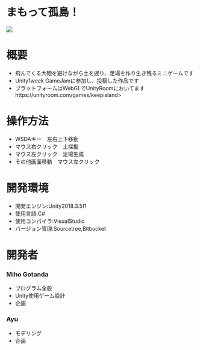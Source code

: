 # まもって孤島！  
![](https://user-images.githubusercontent.com/57520772/68491141-9e6fe900-028d-11ea-838c-b1159cb7a797.jpg)  
# 概要  
- 飛んでくる大砲を避けながら土を掘り、足場を作り生き残るミニゲームです  
- Unity1week GameJamに参加し、投稿した作品です  
- プラットフォームはWebGLでUnityRoomにおいてますhttps://unityroom.com/games/keepisland>  
# 操作方法  
- WSDAキー　左右上下移動  
- マウス右クリック　土採掘  
- マウス左クリック　足場生成  
- その他画面移動　マウス左クリック
# 開発環境  
- 開発エンジン:Unity2018.3.5f1  
- 使用言語:C#  
- 使用コンパイラ:VisualStudio  
- バージョン管理:Sourcetree,Bitbucket  
# 開発者  
### Miho Gotanda  
- プログラム全般  
- Unity使用ゲーム設計  
- 企画  

### Ayu  
- モデリング  
- 企画  
